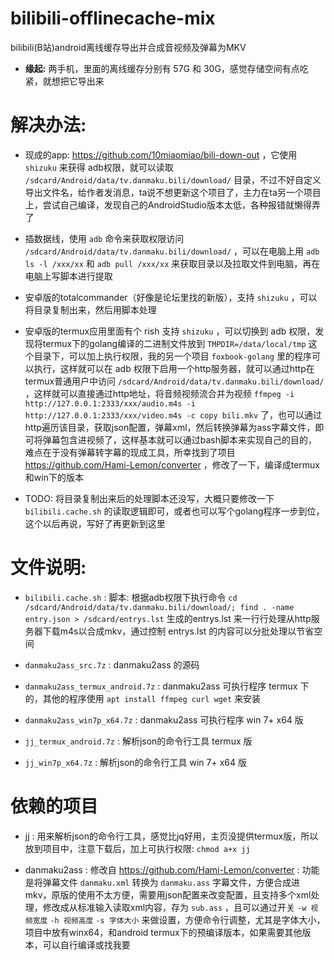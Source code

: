 # bilibili-offlinecache-mix
bilibili(B站)android离线缓存导出并合成音视频及弹幕为MKV

- **缘起:** 两手机，里面的离线缓存分别有 57G 和 30G，感觉存储空间有点吃紧，就想把它导出来

# 解决办法:

- 现成的app: <https://github.com/10miaomiao/bili-down-out> ，它使用 `shizuku` 来获得 adb权限，就可以读取 `/sdcard/Android/data/tv.danmaku.bili/download/` 目录，不过不好自定义导出文件名，给作者发消息，ta说不想更新这个项目了，主力在ta另一个项目上，尝试自己编译，发现自己的AndroidStudio版本太低，各种报错就懒得弄了

- 插数据线，使用 `adb` 命令来获取权限访问 `/sdcard/Android/data/tv.danmaku.bili/download/` ，可以在电脑上用 `adb ls -l /xxx/xx` 和 `adb pull /xxx/xx` 来获取目录以及拉取文件到电脑，再在电脑上写脚本进行提取

- 安卓版的totalcommander（好像是论坛里找的新版），支持 `shizuku` ，可以将目录复制出来，然后用脚本处理

- 安卓版的termux应用里面有个 rish 支持 `shizuku` ，可以切换到 adb 权限，发现将termux下的golang编译的二进制文件放到 `TMPDIR=/data/local/tmp` 这个目录下，可以加上执行权限，我的另一个项目 `foxbook-golang` 里的程序可以执行，这样就可以在 adb 权限下启用一个http服务器，就可以通过http在termux普通用户中访问 `/sdcard/Android/data/tv.danmaku.bili/download/` ，这样就可以直接通过http地址，将音频视频流合并为视频 `ffmpeg -i http://127.0.0.1:2333/xxx/audio.m4s -i http://127.0.0.1:2333/xxx/video.m4s -c copy bili.mkv` 了，也可以通过http遍历该目录，获取json配置，弹幕xml，然后转换弹幕为ass字幕文件，即可将弹幕包含进视频了，这样基本就可以通过bash脚本来实现自己的目的，难点在于没有弹幕转字幕的现成工具，所幸找到了项目 <https://github.com/Hami-Lemon/converter> ，修改了一下，编译成termux和win下的版本

- TODO: 将目录复制出来后的处理脚本还没写，大概只要修改一下 `bilibili.cache.sh` 的读取逻辑即可，或者也可以写个golang程序一步到位，这个以后再说，写好了再更新到这里

# 文件说明:

- `bilibili.cache.sh` : 脚本: 根据adb权限下执行命令 `cd /sdcard/Android/data/tv.danmaku.bili/download/; find . -name entry.json > /sdcard/entrys.lst` 生成的entrys.lst 来一行行处理从http服务器下载m4s以合成mkv，通过控制 entrys.lst 的内容可以分批处理以节省空间

- `danmaku2ass_src.7z` : danmaku2ass 的源码

- `danmaku2ass_termux_android.7z` : danmaku2ass 可执行程序 termux 下的，其他的程序使用 `apt install ffmpeg curl wget` 来安装

- `danmaku2ass_win7p_x64.7z` : danmaku2ass 可执行程序 win 7+ x64 版

- `jj_termux_android.7z` : 解析json的命令行工具 termux 版

- `jj_win7p_x64.7z` : 解析json的命令行工具 win 7+ x64 版

# 依赖的项目

- [jj](https://github.com/tidwall/jj) : 用来解析json的命令行工具，感觉比jq好用，主页没提供termux版，所以放到项目中，注意下载后，加上可执行权限: `chmod a+x jj`

- danmaku2ass : 修改自 <https://github.com/Hami-Lemon/converter> : 功能是将弹幕文件 `danmaku.xml` 转换为 `danmaku.ass` 字幕文件，方便合成进mkv，原版的使用不太方便，需要用json配置来改变配置，且支持多个xml处理，修改成从标准输入读取xml内容，存为 `sub.ass` ，且可以通过开关 `-w 视频宽度` `-h 视频高度` `-s 字体大小` 来做设置，方便命令行调整，尤其是字体大小，项目中放有winx64，和android termux下的预编译版本，如果需要其他版本，可以自行编译或找我要


